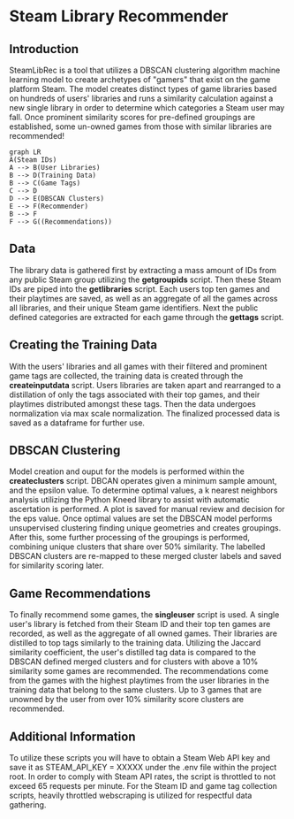 # Steam Library Recommender

## Introduction
SteamLibRec is a tool that utilizes a DBSCAN clustering algorithm machine learning model to create archetypes of "gamers" that exist on the game platform Steam. The model creates distinct types of game libraries based on hundreds of users' libraries and runs a similarity calculation against a new single library in order to determine which categories a Steam user may fall. Once prominent similarity scores for pre-defined groupings are established, some un-owned games from those with similar libraries are recommended!

```mermaid
graph LR
A(Steam IDs)
A --> B(User Libraries)
B --> D(Training Data)
B --> C(Game Tags)
C --> D
D --> E(DBSCAN Clusters)
E --> F(Recommender)
B --> F
F --> G((Recommendations))

```

## Data

The library data is gathered first by extracting a mass amount of IDs from any public Steam group utilizing the **getgroupids** script. Then these Steam IDs are piped into the **getlibraries** script. Each users top ten games and their playtimes are saved, as well as an aggregate of all the games across all libraries, and their unique Steam game identifiers. Next the public defined categories are extracted for each game through the **gettags** script.

## Creating the Training Data

With the users' libraries and all games with their filtered and prominent game tags are collected, the training data is created through the **createinputdata** script. Users libraries are taken apart and rearranged to a distillation of only the tags associated with their top games, and their playtimes distributed amongst these tags. Then the data undergoes normalization via max scale normalization. The finalized processed data is saved as a dataframe for further use.

## DBSCAN Clustering

Model creation and ouput for the models is performed within the **createclusters** script. DBCAN operates given a minimum sample amount, and the epsilon value. To determine optimal values, a k nearest neighbors analysis utilizing the Python Kneed library to assist with automatic ascertation is performed. A plot is saved for manual review and decision for the eps value. Once optimal values are set the DBSCAN model performs unsupervised clustering finding unique geometries and creates groupings. After this, some further processing of the groupings is performed, combining unique clusters that share over 50% similarity. The labelled DBSCAN clusters are re-mapped to these merged cluster labels and saved for similarity scoring later.

## Game Recommendations

To finally recommend some games, the **singleuser** script is used. A single user's library is fetched from their Steam ID and their top ten games are recorded, as well as the aggregate of all owned games. Their libraries are distilled to top tags similarly to the training data. Utilizing the Jaccard similarity coefficient, the user's distilled tag data is compared to the DBSCAN defined merged clusters and for clusters with above a 10% similarity some games are recommended. The recommendations come from the games with the highest playtimes from the user libraries in the training data that belong to the same clusters. Up to 3 games that are unowned by the user from over 10% similarity score clusters are recommended.

## Additional Information

To utilize these scripts you will have to obtain a Steam Web API key and save it as STEAM_API_KEY =  XXXXX under the .env file within the project root. In order to comply with Steam API rates, the script is throttled to not exceed 65 requests per minute. For the Steam ID and game tag collection scripts, heavily throttled webscraping is utilized for respectful data gathering. 
